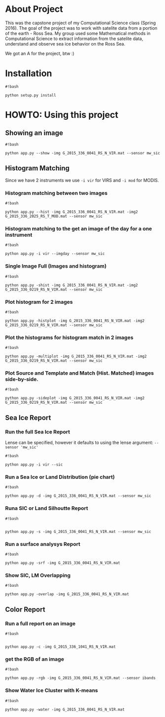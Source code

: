 # About Project #
This was the capstone project of my Computational Science class (Spring 2016).
The goal of the project was to work with satelite data from a portion of the earth - Ross Sea.
My group used some Mathematical methods in Computational Science to extract information from the satelite data,
understand and observe sea ice behavior on the Ross Sea.

We got an A for the project, btw :)


# Installation #

```
#!bash

python setup.py install
```


# HOWTO: Using this project #

## Showing an image ##


```
#!bash

python app.py --show -img G_2015_336_0041_RS_N_VIR.mat --sensor mw_sic
```


## Histogram Matching ##

Since we have 2 instruments we use `-i vir` for VIRS and `-i mod` for MODIS.

### Histogram matching between two images ###
```
#!bash

python app.py --hist -img G_2015_336_0041_RS_N_VIR.mat -img2 G_2015_336_2025_RS_T_MOD.mat --sensor mw_sic
```

### Histogram matching to the get an image of the day for a one instrument ###

```
#!bash

python app.py -i vir --imgday --sensor mw_sic
```
### Single Image Full (Images and histogram) ###

```
#!bash

python app.py -shist -img G_2015_336_0041_RS_N_VIR.mat -img2 G_2015_336_0219_RS_N_VIR.mat --sensor mw_sic
```


### Plot histogram for 2 images

```
#!bash

python app.py -histplot -img G_2015_336_0041_RS_N_VIR.mat -img2 G_2015_336_0219_RS_N_VIR.mat --sensor mw_sic
```



### Plot the histograms for histogram match in 2 images ###


```
#!bash

python app.py -multiplot -img G_2015_336_0041_RS_N_VIR.mat -img2 G_2015_336_0219_RS_N_VIR.mat --sensor mw_sic
```

### Plot Source and Template and Match (Hist. Matched) images side-by-side.

```
#!bash

python app.py -sideplot -img G_2015_336_0041_RS_N_VIR.mat -img2 G_2015_336_0219_RS_N_VIR.mat --sensor mw_sic
```


## Sea Ice Report ##

### Run the full Sea Ice Report ###

Lense can be specified, however it defaults to using the lense argument: `--sensor 'mw_sic'`

```
#!bash

python app.py -i vir --sic
```

### Run a Sea Ice or Land Distribution (pie chart) ###


```
#!bash

python app.py -d -img G_2015_336_0041_RS_N_VIR.mat --sensor mw_sic
```

### Runa SIC or Land Silhoutte Report ###

```
#!bash


python app.py -s -img G_2015_336_0041_RS_N_VIR.mat --sensor mw_sic
```

### Run a surface analysys Report ###

```
#!bash

python app.py -srf -img G_2015_336_0041_RS_N_VIR.mat
```

### Show SIC, LM Overlapping ###

```
#!bash

python app.py -overlap -img G_2015_336_0041_RS_N_VIR.mat
```


## Color Report ##

### Run a full report on an image ###

```
#!bash


python app.py -c -img G_2015_336_1041_RS_N_VIR.mat
```

### get the RGB of an image ###

```
#!bash

python app.py -rgb -img G_2015_336_0041_RS_N_VIR.mat --sensor ibands
```

### Show Water Ice Cluster with K-means ###

```
#!bash

python app.py -water -img G_2015_336_0041_RS_N_VIR.mat
```
